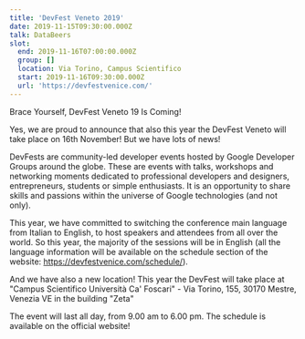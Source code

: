 ```yaml
---
title: 'DevFest Veneto 2019'
date: 2019-11-15T09:30:00.000Z
talk: DataBeers
slot:
  end: 2019-11-16T07:00:00.000Z
  group: []
  location: Via Torino, Campus Scientifico
  start: 2019-11-16T09:30:00.000Z
  url: 'https://devfestvenice.com/'
---
```


Brace Yourself, DevFest Veneto 19 Is Coming!

Yes, we are proud to announce that also this year the DevFest Veneto will take place on 16th November! But we have lots of news!

DevFests are community-led developer events hosted by Google Developer Groups around the globe. These are events with talks, workshops and networking moments dedicated to professional developers and designers, entrepreneurs, students or simple enthusiasts. It is an opportunity to share skills and passions within the universe of Google technologies (and not only).

This year, we have committed to switching the conference main language from Italian to English, to host speakers and attendees from all over the world. So this year, the majority of the sessions will be in English (all the language information will be available on the schedule section of the website: https://devfestvenice.com/schedule/).

And we have also a new location! This year the DevFest will take place at "Campus Scientifico Università Ca' Foscari" - Via Torino, 155, 30170 Mestre, Venezia VE in the building "Zeta"

The event will last all day, from 9.00 am to 6.00 pm. The schedule is available on the official website!
